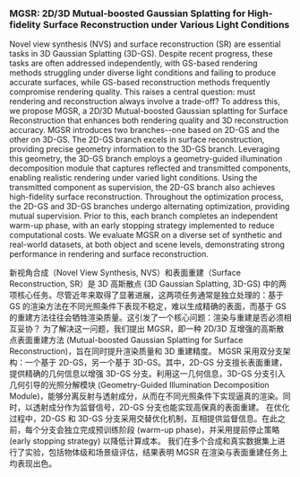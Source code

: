 ### MGSR: 2D/3D Mutual-boosted Gaussian Splatting for High-fidelity Surface Reconstruction under Various Light Conditions

Novel view synthesis (NVS) and surface reconstruction (SR) are essential tasks in 3D Gaussian Splatting (3D-GS). Despite recent progress, these tasks are often addressed independently, with GS-based rendering methods struggling under diverse light conditions and failing to produce accurate surfaces, while GS-based reconstruction methods frequently compromise rendering quality. This raises a central question: must rendering and reconstruction always involve a trade-off? To address this, we propose MGSR, a 2D/3D Mutual-boosted Gaussian splatting for Surface Reconstruction that enhances both rendering quality and 3D reconstruction accuracy. MGSR introduces two branches--one based on 2D-GS and the other on 3D-GS. The 2D-GS branch excels in surface reconstruction, providing precise geometry information to the 3D-GS branch. Leveraging this geometry, the 3D-GS branch employs a geometry-guided illumination decomposition module that captures reflected and transmitted components, enabling realistic rendering under varied light conditions. Using the transmitted component as supervision, the 2D-GS branch also achieves high-fidelity surface reconstruction. Throughout the optimization process, the 2D-GS and 3D-GS branches undergo alternating optimization, providing mutual supervision. Prior to this, each branch completes an independent warm-up phase, with an early stopping strategy implemented to reduce computational costs. We evaluate MGSR on a diverse set of synthetic and real-world datasets, at both object and scene levels, demonstrating strong performance in rendering and surface reconstruction.

新视角合成（Novel View Synthesis, NVS）和表面重建（Surface Reconstruction, SR）是 3D 高斯散点 (3D Gaussian Splatting, 3D-GS) 中的两项核心任务。尽管近年来取得了显著进展，这两项任务通常是独立处理的：基于 GS 的渲染方法在不同光照条件下表现不稳定，难以生成精确的表面，而基于 GS 的重建方法往往会牺牲渲染质量。这引发了一个核心问题：渲染与重建是否必须相互妥协？
为了解决这一问题，我们提出 MGSR，即一种 2D/3D 互增强的高斯散点表面重建方法 (Mutual-boosted Gaussian Splatting for Surface Reconstruction)，旨在同时提升渲染质量和 3D 重建精度。
MGSR 采用双分支架构：一个基于 2D-GS，另一个基于 3D-GS。其中，2D-GS 分支擅长表面重建，提供精确的几何信息以增强 3D-GS 分支。利用这一几何信息，3D-GS 分支引入几何引导的光照分解模块 (Geometry-Guided Illumination Decomposition Module)，能够分离反射与透射成分，从而在不同光照条件下实现逼真的渲染。同时，以透射成分作为监督信号，2D-GS 分支也能实现高保真的表面重建。
在优化过程中，2D-GS 和 3D-GS 分支采用交替优化机制，互相提供监督信息。在此之前，每个分支会独立完成预训练阶段 (warm-up phase)，并采用提前停止策略 (early stopping strategy) 以降低计算成本。
我们在多个合成和真实数据集上进行了实验，包括物体级和场景级评估，结果表明 MGSR 在渲染与表面重建任务上均表现出色。
